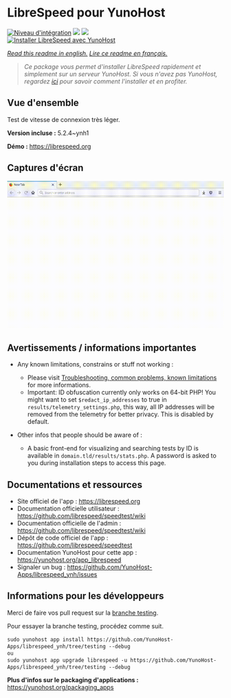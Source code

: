 # LibreSpeed pour YunoHost

[![Niveau d'intégration](https://dash.yunohost.org/integration/librespeed.svg)](https://dash.yunohost.org/appci/app/librespeed) ![](https://ci-apps.yunohost.org/ci/badges/librespeed.status.svg) ![](https://ci-apps.yunohost.org/ci/badges/librespeed.maintain.svg)  
[![Installer LibreSpeed avec YunoHost](https://install-app.yunohost.org/install-with-yunohost.svg)](https://install-app.yunohost.org/?app=librespeed)

*[Read this readme in english.](./README.md)*
*[Lire ce readme en français.](./README_fr.md)*

> *Ce package vous permet d'installer LibreSpeed rapidement et simplement sur un serveur YunoHost.
Si vous n'avez pas YunoHost, regardez [ici](https://yunohost.org/#/install) pour savoir comment l'installer et en profiter.*

## Vue d'ensemble

Test de vitesse de connexion très léger.

**Version incluse :** 5.2.4~ynh1

**Démo :** https://librespeed.org

## Captures d'écran

![](./doc/screenshots/librespeed_screenshot.gif)

## Avertissements / informations importantes

* Any known limitations, constrains or stuff not working :
    * Please visit [Troubleshooting, common problems, known limitations](https://github.com/librespeed/speedtest/wiki/Troubleshooting,-common-problems,-known-limitations) for more informations.
    * Important: ID obfuscation currently only works on 64-bit PHP! You might want to set `$redact_ip_addresses` to true in `results/telemetry_settings.php`, this way, all IP addresses will be removed from the telemetry for better privacy. This is disabled by default.

* Other infos that people should be aware of :
    * A basic front-end for visualizing and searching tests by ID is available in `domain.tld/results/stats.php`. A password is asked to you during installation steps to access this page. 

## Documentations et ressources

* Site officiel de l'app : https://librespeed.org
* Documentation officielle utilisateur : https://github.com/librespeed/speedtest/wiki
* Documentation officielle de l'admin : https://github.com/librespeed/speedtest/wiki
* Dépôt de code officiel de l'app : https://github.com/librespeed/speedtest
* Documentation YunoHost pour cette app : https://yunohost.org/app_librespeed
* Signaler un bug : https://github.com/YunoHost-Apps/librespeed_ynh/issues

## Informations pour les développeurs

Merci de faire vos pull request sur la [branche testing](https://github.com/YunoHost-Apps/librespeed_ynh/tree/testing).

Pour essayer la branche testing, procédez comme suit.
```
sudo yunohost app install https://github.com/YunoHost-Apps/librespeed_ynh/tree/testing --debug
ou
sudo yunohost app upgrade librespeed -u https://github.com/YunoHost-Apps/librespeed_ynh/tree/testing --debug
```

**Plus d'infos sur le packaging d'applications :** https://yunohost.org/packaging_apps